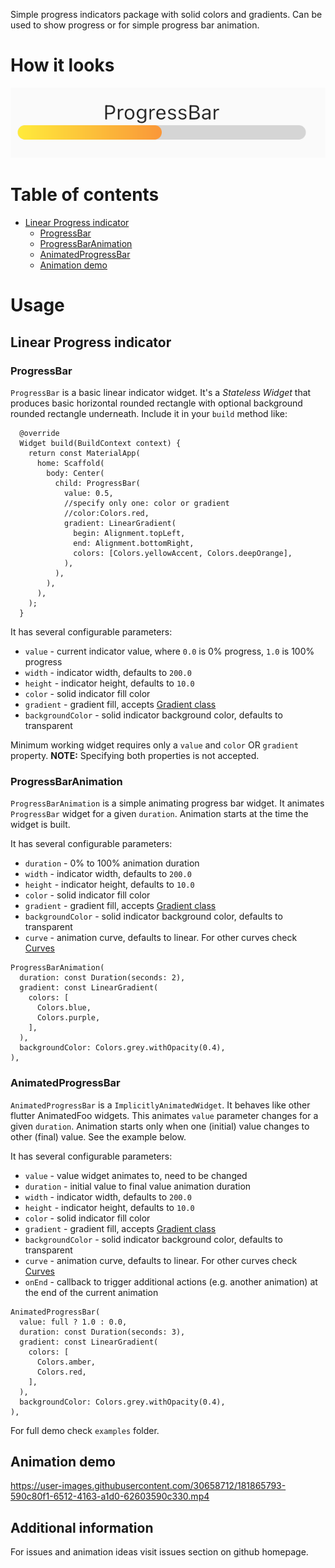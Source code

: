 Simple progress indicators package with solid colors and gradients. Can be used to show progress or for simple progress bar animation. 

# How it looks
![progressbar.png](/display/progressbar.png)

# Table of contents
- [Linear Progress indicator](#linear-progress-indicator)
	- [ProgressBar](#progressbar)
	- [ProgressBarAnimation](#progressbaranimation)
	- [AnimatedProgressBar](#animatedprogressbar)
	- [Animation demo](#animation-demo)

# Usage
## Linear Progress indicator
### ProgressBar
`ProgressBar` is a basic linear indicator widget. It's a _Stateless Widget_ that produces basic horizontal rounded rectangle with optional background rounded rectangle underneath.
Include it in your `build` method like:
```
  @override
  Widget build(BuildContext context) {
    return const MaterialApp(
      home: Scaffold(
        body: Center(
          child: ProgressBar(
            value: 0.5,
            //specify only one: color or gradient
            //color:Colors.red,
            gradient: LinearGradient(
              begin: Alignment.topLeft,
              end: Alignment.bottomRight,
              colors: [Colors.yellowAccent, Colors.deepOrange],
            ),
          ),
        ),
      ),
    );
  }
```

It has several configurable parameters:
- `value` - current indicator value, where `0.0` is 0% progress, `1.0` is 100% progress
- `width` - indicator width, defaults to `200.0`
- `height` - indicator height, defaults to `10.0`
- `color` - solid indicator fill color
- `gradient` - gradient fill, accepts [Gradient class](https://api.flutter.dev/flutter/painting/Gradient-class.html)
- `backgroundColor` - solid indicator background color, defaults to transparent

Minimum working widget requires only a `value` and `color` OR `gradient` property. **NOTE:** Specifying both properties is not accepted.

### ProgressBarAnimation
`ProgressBarAnimation` is a simple animating progress bar widget.
It animates `ProgressBar` widget for a given `duration`. 
Animation starts at the time the widget is built.

It has several configurable parameters:
- `duration` - 0% to 100% animation duration 
- `width` - indicator width, defaults to `200.0`
- `height` - indicator height, defaults to `10.0`
- `color` - solid indicator fill color
- `gradient` - gradient fill, accepts [Gradient class](https://api.flutter.dev/flutter/painting/Gradient-class.html)
- `backgroundColor` - solid indicator background color, defaults to transparent
- `curve` - animation curve, defaults to linear. For other curves check [Curves](https://api.flutter.dev/flutter/animation/Curves-class.html)

```
ProgressBarAnimation(  
  duration: const Duration(seconds: 2),  
  gradient: const LinearGradient(  
    colors: [  
      Colors.blue,  
      Colors.purple,  
    ],  
  ),  
  backgroundColor: Colors.grey.withOpacity(0.4),  
),
```

### AnimatedProgressBar
`AnimatedProgressBar` is a `ImplicitlyAnimatedWidget`. It behaves like other flutter AnimatedFoo widgets. This animates `value` parameter changes for a given `duration`. Animation starts only when one (initial) value changes to other (final) value. See the example below.

It has several configurable parameters:
- `value` - value widget animates to, need to be changed
- `duration` - initial value to final value animation duration 
- `width` - indicator width, defaults to `200.0`
- `height` - indicator height, defaults to `10.0`
- `color` - solid indicator fill color
- `gradient` - gradient fill, accepts [Gradient class](https://api.flutter.dev/flutter/painting/Gradient-class.html)
- `backgroundColor` - solid indicator background color, defaults to transparent
- `curve` - animation curve, defaults to linear. For other curves check [Curves](https://api.flutter.dev/flutter/animation/Curves-class.html)
- `onEnd` - callback to trigger additional actions (e.g. another animation) at the end of the current animation

```
AnimatedProgressBar(  
  value: full ? 1.0 : 0.0,  
  duration: const Duration(seconds: 3),  
  gradient: const LinearGradient(  
    colors: [  
      Colors.amber,  
      Colors.red,  
    ],  
  ),  
  backgroundColor: Colors.grey.withOpacity(0.4),  
),
```

For full demo check `examples` folder.

## Animation demo
https://user-images.githubusercontent.com/30658712/181865793-590c80f1-6512-4163-a1d0-62603590c330.mp4

## Additional information

For issues and animation ideas visit issues section on github homepage.
